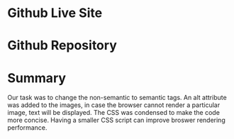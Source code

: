 
# Github Live Site 
<!--  -->

# Github Repository 
<!--  -->

# Summary
Our task was to change the non-semantic to semantic tags. An alt attribute was added to the images, in case the browser cannot render a particular image, text will be displayed. The CSS was condensed to make the code more concise. Having a smaller CSS script can improve broswer rendering performance.
